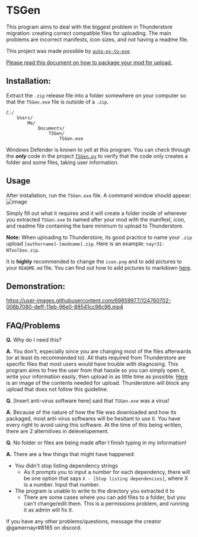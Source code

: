 # TSGen

This program aims to deal with the biggest problem in Thunderstore migration: creating correct compatible files for uploading. The main problems are incorrect manifests, icon sizes, and not having a readme file.

This project was made possible by [`auto-py-to-exe`](https://pypi.org/project/auto-py-to-exe/).

[Please read this document on how to package your mod for upload.](https://github.com/nayr31/H3VR-Modding-Help/blob/main/Thunderstore-Packaging.md)

## Installation:
Extract the `.zip` release file into a folder somewhere on your computer so that the `TSGen.exe` file is outside of a `.zip`.
```
C:/
    Users/
        Me/
            Documents/
                TSGen/
                    TSGen.exe
```

Windows Defender is known to yell at this program. You can check through the ***only*** code in the project [`TSGen.py`](https://github.com/nayr31/TSGen/blob/main/TSGen.py) to verify that the code only creates a folder and some files, taking user information.

## Usage
After installation, run the `TSGen.exe` file. A command window should appear:
![image](https://user-images.githubusercontent.com/69859977/124760418-ba161180-defe-11eb-9cb8-0b514259e235.png)

Simply fill out what it requires and it will create a folder inside of wherever you extracted `TSGen.exe` to named after your mod with the manifest, icon, and readme file containing the bare minimum to upload to Thunderstore. 

**Note:** When uploading to Thunderstore, its good practice to name your `.zip` upload `[authorname]-[modname].zip`. Here is an example: `nayr31-NToolbox.zip`. 

It is **highly** recommended to change the `icon.png` and to add pictures to your `README.md` file. You can find out how to add pictures to markdown [here](https://guides.github.com/features/mastering-markdown/).

## Demonstration:
https://user-images.githubusercontent.com/69859977/124760702-006b7080-deff-11eb-96e0-88541cc98c96.mp4

## FAQ/Problems

**Q.** Why do I need this?

**A.** You don't, especially since you are changing most of the files afterwards (or at least its recommended to). All thats required from Thunderstore are specific files that most users would have trouble with diagnosing. This program aims to free the user from that hassle so you can simply open it, write your information easily, then upload in as little time as possible. [Here](https://user-images.githubusercontent.com/69859977/125286887-48690980-e2ea-11eb-951d-112717259444.png) is an image of the contents needed for upload. Thunderstore will block any upload that does not follow this guideline.


**Q.** [Insert anti-virus software here] said that `TSGen.exe` was a virus!

**A.** Because of the nature of how the file was downloaded and how its packaged, most anti-virus softwares will be hesitant to use it. You have every right to avoid using this software. At the time of this being written, there are 2 alternitives in delevelopement.

**Q.** No folder or files are being made after I finish typing in my information!

**A.** There are a few things that might have happened:
- You didn't stop listing dependency strings
  - As it prompts you to input a number for each dependency, there will be one option that says `X - [Stop listing dependencies]`, where X is a number. Input that number.
- The program is unable to write to the directory you extracted it to
  - There are some cases where you can add files to a folder, but you can't change/edit them. This is a permissions problem, and running it as admin will fix it.

If you have any other problems/questions, message the creator @gamernayr#8165 on discord.
